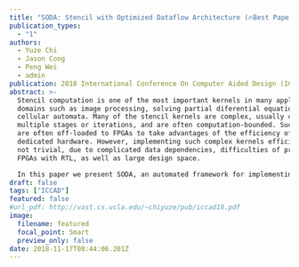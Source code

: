 ```yaml
---
title: "SODA: Stencil with Optimized Dataflow Architecture (🔥Best Paper Nominee)"
publication_types:
  - "1"
authors:
  - Yuze Chi
  - Jason Cong
  - Peng Wei
  - admin
publication: 2018 International Conference On Computer Aided Design (ICCAD 18)
abstract: >-
  Stencil computation is one of the most important kernels in many application
  domains such as image processing, solving partial diferential equations, and
  cellular automata. Many of the stencil kernels are complex, usually consist of
  multiple stages or iterations, and are often computation-bounded. Such kernels
  are often off-loaded to FPGAs to take advantages of the efficiency of
  dedicated hardware. However, implementing such complex kernels efficiently is
  not trivial, due to complicated data dependencies, difficulties of programming
  FPGAs with RTL, as well as large design space.

  In this paper we present SODA, an automated framework for implementing Stencil algorithms with Optimized Datalow Architecture on FPGAs. The SODA microarchitecture minimizes the on-chip reuse bufer size required by full data reuse and provides flexible and scalable fine-grained parallelism. The SODA automation framework takes high-level user input and generates efficient, high-frequency datalow implementation. This significantly reduces the difficulty of programming FPGAs efficiently for stencil algorithms. The SODA design-space exploration framework models the resource constraints and searches for the performance-optimized coniguration with accurate models for post-synthesis resource utilization and on-board execution throughput. Experimental results from on-board execution using a wide range of benchmarks show up to 3.28x speed up over 24-thread CPU and our fully automated framework achieves better performance compared with manually designed state-of-the-art FPGA accelerators.
draft: false
tags: ["ICCAD"]
featured: false
#url_pdf: http://vast.cs.ucla.edu/~chiyuze/pub/iccad18.pdf
image:
  filename: featured
  focal_point: Smart
  preview_only: false
date: 2018-11-17T08:44:06.201Z
---
```

